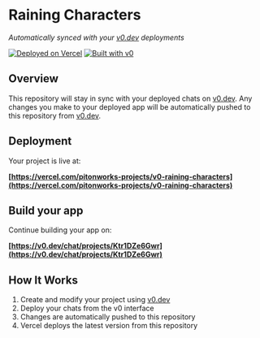# Raining Characters

*Automatically synced with your [v0.dev](https://v0.dev) deployments*

[![Deployed on Vercel](https://img.shields.io/badge/Deployed%20on-Vercel-black?style=for-the-badge&logo=vercel)](https://vercel.com/pitonworks-projects/v0-raining-characters)
[![Built with v0](https://img.shields.io/badge/Built%20with-v0.dev-black?style=for-the-badge)](https://v0.dev/chat/projects/Ktr1DZe6Gwr)

## Overview

This repository will stay in sync with your deployed chats on [v0.dev](https://v0.dev).
Any changes you make to your deployed app will be automatically pushed to this repository from [v0.dev](https://v0.dev).

## Deployment

Your project is live at:

**[https://vercel.com/pitonworks-projects/v0-raining-characters](https://vercel.com/pitonworks-projects/v0-raining-characters)**

## Build your app

Continue building your app on:

**[https://v0.dev/chat/projects/Ktr1DZe6Gwr](https://v0.dev/chat/projects/Ktr1DZe6Gwr)**

## How It Works

1. Create and modify your project using [v0.dev](https://v0.dev)
2. Deploy your chats from the v0 interface
3. Changes are automatically pushed to this repository
4. Vercel deploys the latest version from this repository